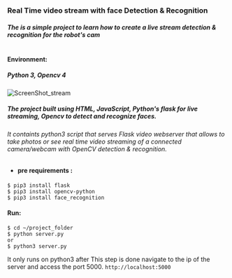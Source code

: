  ### Real Time video stream with face Detection & Recognition 
##### The is a simple project to learn how to create a live stream detection & recognition for the robot's cam 
#
#### Environment:
##### Python 3, Opencv 4
![ScreenShot_stream](https://user-images.githubusercontent.com/49666154/124705190-40acfd80-dec3-11eb-8d7d-ae8f4b83310c.png)
##### The project built using HTML, JavaScript, Python's flask for live streaming, Opencv to detect and recognize faces. 
###### It containts python3 script that serves Flask video webserver that allows to take photos or see real time video streaming of a connected camera/webcam with OpenCV detection & recognition.

- #### pre requirements : 
 ````
 $ pip3 install flask 
 $ pip3 install opencv-python
 $ pip3 install face_recognition 
 ````
#### Run:
````
$ cd ~/project_folder 
$ python server.py 
or
$ python3 server.py 
````
It only runs on python3
after This step is done navigate to the ip of the server and access the port 5000.
`` http://localhost:5000 ``

#


